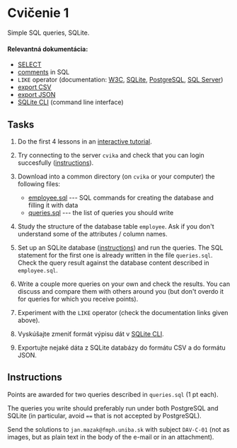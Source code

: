 # Cvičenie 1

Simple SQL queries, SQLite.

#### Relevantná dokumentácia:

* [SELECT](https://www.postgresql.org/docs/current/tutorial-select.html)
* [comments](https://www.w3schools.com/sql/sql_comments.asp) in SQL
* `LIKE` operator (documentation: [W3C](https://www.w3schools.com/sql/sql_like.asp), [SQLite](https://www.sqlitetutorial.net/sqlite-like/), [PostgreSQL](https://www.postgresqltutorial.com/postgresql-tutorial/postgresql-like/), [SQL Server](https://www.sqlservertutorial.net/sql-server-basics/sql-server-like/))
* [export CSV](https://www.sqlitetutorial.net/sqlite-export-csv/)
* [export JSON](https://database.guide/format-sqlite-results-as-json/)
* [SQLite CLI](https://www.sqlite.org/cli.html) (command line interface)


## Tasks

1. Do the first 4 lessons in an [interactive tutorial](https://sqlbolt.com/lesson/select_queries_introduction).

2. Try connecting to the server `cvika` and check that you can login succesfully ([instructions](../../technical_info/technical.md)).

3. Download into a common directory (on `cvika` or your computer) the following files:
	- [employee.sql](employee.sql) --- SQL commands for creating the database and filling it with data
	- [queries.sql](queries.sql) --- the list of queries you should write

4. Study the structure of the database table `employee`. Ask if you don't understand some of the attributes / column names.

5. Set up an SQLite database ([instructions](../../technical_info/sql.md)) and run the queries. The SQL statement for the first one is already written in the file `queries.sql`. Check the query result against the database content described in `employee.sql`.

6. Write a couple more queries on your own and check the results.
You can discuss and compare them with others around you (but don't overdo it for queries for which you receive points).

7. Experiment with the `LIKE` operator (check the documentation links given above).

8. Vyskúšajte zmeniť formát výpisu dát v [SQLite CLI](https://www.sqlite.org/cli.html#changing_output_formats).

9. Exportujte nejaké dáta z SQLite databázy do formátu CSV a do formátu JSON.


## Instructions

Points are awarded for two queries described in `queries.sql` (1 pt each).

The queries you write should preferably run under both PostgreSQL and SQLite (in particular, avoid `==` that is not accepted by PostgreSQL).

Send the solutions to `jan.mazak@fmph.uniba.sk` with subject `DAV-C-01`
(not as images, but as plain text in the body of the e-mail or in an attachment).
